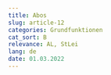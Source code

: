 ```yaml
---
title: Abos
slug: article-12
categories: Grundfunktionen
cat_sort: B
relevance: AL, StLei
lang: de
date: 01.03.2022
---
```

